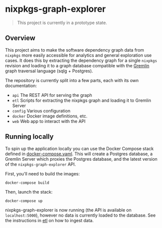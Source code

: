# nixpkgs-graph-explorer

> This project is currently in a prototype state.

## Overview

This project aims to make the software dependency graph data from `nixpkgs` more
easily accessible for analytics and general exploration use cases. It does this
by extracting the dependency graph for a single `nixpkgs` revision and loading
it to a graph database compatible with the
[Gremlin](https://tinkerpop.apache.org/gremlin.html) graph traversal language
(sqlg + Postgres).

The repository is currently split into a few parts, each with its own
documentation:

* `api` The REST API for serving the graph
* `etl` Scripts for extracting the nixpkgs graph and loading it to Gremlin
  Server
* `config` Various configuration
* `docker` Docker image definitions, etc.
* `web` Web app to interact with the API

## Running locally

To spin up the application locally you can use the Docker Compose stack defined
in [docker-compose.yaml](docker-compose.yaml). This will create a Postgres
database, a Gremlin Server which proxies the Postgres database, and the latest
version of the `nixpkgs-graph-explorer` API.

First, you'll need to build the images:

```
docker-compose build
```

Then, launch the stack:

```
docker-compose up
```

nixpkgs-graph-explorer is now running (the API is available on
`localhost:5000`), however no data is currently loaded to the database. See the
instructions in [etl](./etl) on how to ingest data.
